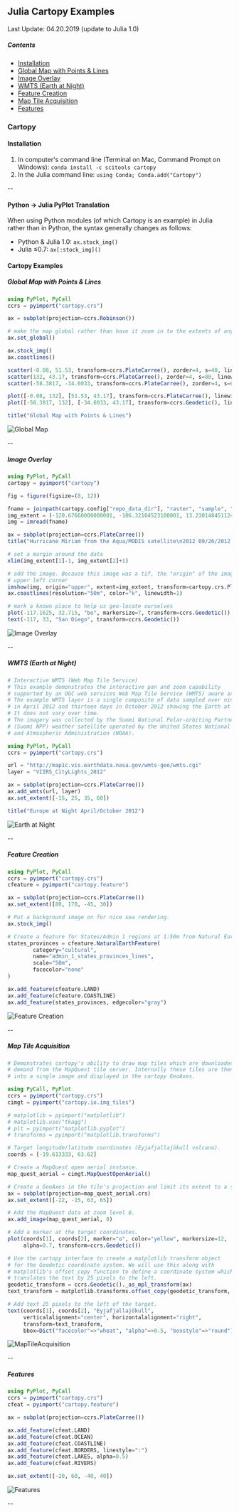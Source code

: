 ## Julia Cartopy Examples
Last Update: 04.20.2019 (update to Julia 1.0)<br>

##### Contents

<ul>
<li><a href="#installation">Installation</a></li>
<li><a href="#globalMap">Global Map with Points & Lines</a></li>
<li><a href="#imageOverlay">Image Overlay</a></li>
<li><a href="#wmtsEarthAtNight">WMTS (Earth at Night)</a></li>
<li><a href="#featureCreation">Feature Creation</a></li>
<li><a href="#mapTileAcquisition">Map Tile Acquisition</a></li>
<li><a href="#features">Features</a></li>
</ul>

### Cartopy
#### Installation<a name="installation"></a>

1. In computer's command line (Terminal on Mac, Command Prompt on Windows): `conda install -c scitools cartopy`
1. In the Julia command line: `using Conda;	Conda.add("Cartopy")`

 
--

#### Python → Julia PyPlot Translation<a name="translation"></a>

When using Python modules (of which Cartopy is an example) in Julia rather than in Python, the syntax generally changes as follows:

* Python & Julia 1.0: `ax.stock_img()`
* Julia ≤0.7: `ax[:stock_img]()`


#### Cartopy Examples

##### Global Map with Points & Lines<a name="globalMap"></a>

```julia
using PyPlot, PyCall
ccrs = pyimport("cartopy.crs")

ax = subplot(projection=ccrs.Robinson())

# make the map global rather than have it zoom in to the extents of any plotted data
ax.set_global()

ax.stock_img()
ax.coastlines()

scatter(-0.08, 51.53, transform=ccrs.PlateCarree(), zorder=4, s=40, linewidth=1.5, edgecolor="k", color="yellow")
scatter(132, 43.17, transform=ccrs.PlateCarree(), zorder=4, s=80, linewidth=2, edgecolor="b", color="c")
scatter(-58.3817, -34.6033, transform=ccrs.PlateCarree(), zorder=4, s=60, linewidth=2, edgecolor="g", color="orange")

plot([-0.08, 132], [51.53, 43.17], transform=ccrs.PlateCarree(), linewidth=3, "r")
plot([-58.3817, 132], [-34.6033, 43.17], transform=ccrs.Geodetic(), linewidth=3, "m")

title("Global Map with Points & Lines")
```

![Global Map](https://raw.githubusercontent.com/jpwspicer/Gists/master/cartopy/01globalMap.png "Global Map")

--

##### Image Overlay<a name="imageOverlay"></a>

```julia
using PyPlot, PyCall
cartopy = pyimport("cartopy")

fig = figure(figsize=(8, 12))

fname = joinpath(cartopy.config["repo_data_dir"], "raster", "sample", "Miriam.A2012270.2050.2km.jpg")
img_extent = (-120.67660000000001, -106.32104523100001, 13.2301484511245, 30.766899999999502)
img = imread(fname)

ax = subplot(projection=ccrs.PlateCarree())
title("Hurricane Miriam from the Aqua/MODIS satellite\n2012 09/26/2012 20:50 UTC")

# set a margin around the data
xlim(img_extent[1]-1, img_extent[2]+1)

# add the image. Because this image was a tif, the "origin" of the image is in the
# upper left corner
imshow(img, origin="upper", extent=img_extent, transform=cartopy.crs.PlateCarree())
ax.coastlines(resolution="50m", color="k", linewidth=1)

# mark a known place to help us geo-locate ourselves
plot(-117.1625, 32.715, "bo", markersize=7, transform=ccrs.Geodetic())
text(-117, 33, "San Diego", transform=ccrs.Geodetic())
```

![Image Overlay](https://raw.githubusercontent.com/jpwspicer/Gists/master/cartopy/02imageOverlayExample.png "Image Overlay")

--

##### WMTS (Earth at Night)<a name="wmtsEarthAtNight"></a>

```julia
# Interactive WMTS (Web Map Tile Service)
# This example demonstrates the interactive pan and zoom capability
# supported by an OGC web services Web Map Tile Service (WMTS) aware axes.
# The example WMTS layer is a single composite of data sampled over nine days
# in April 2012 and thirteen days in October 2012 showing the Earth at night.
# It does not vary over time.
# The imagery was collected by the Suomi National Polar-orbiting Partnership
# (Suomi NPP) weather satellite operated by the United States National Oceanic
# and Atmospheric Administration (NOAA).

using PyPlot, PyCall
ccrs = pyimport("cartopy.crs")

url = "http://map1c.vis.earthdata.nasa.gov/wmts-geo/wmts.cgi"
layer = "VIIRS_CityLights_2012"

ax = subplot(projection=ccrs.PlateCarree())
ax.add_wmts(url, layer)
ax.set_extent([-15, 25, 35, 60])

title("Europe at Night April/October 2012")
```

![Earth at Night](https://raw.githubusercontent.com/jpwspicer/Gists/master/cartopy/03wmtsEarthAtNight.png "Earth at Night")

--

##### Feature Creation<a name="featureCreation"></a>

```julia
using PyPlot, PyCall
ccrs = pyimport("cartopy.crs")
cfeature = pyimport("cartopy.feature")

ax = subplot(projection=ccrs.PlateCarree())
ax.set_extent([80, 170, -45, 30])

# Put a background image on for nice sea rendering.
ax.stock_img()

# Create a feature for States/Admin 1 regions at 1:50m from Natural Earth
states_provinces = cfeature.NaturalEarthFeature(
        category="cultural",
        name="admin_1_states_provinces_lines",
        scale="50m",
        facecolor="none"
)

ax.add_feature(cfeature.LAND)
ax.add_feature(cfeature.COASTLINE)
ax.add_feature(states_provinces, edgecolor="gray")
```

![Feature Creation](https://raw.githubusercontent.com/jpwspicer/Gists/master/cartopy/04featureCreationExample.png "Feature Creation")

--

##### Map Tile Acquisition<a name="mapTileAcquisition"></a>

```julia
# Demonstrates cartopy's ability to draw map tiles which are downloaded on
# demand from the MapQuest tile server. Internally these tiles are then combined
# into a single image and displayed in the cartopy GeoAxes.

using PyCall, PyPlot
ccrs = pyimport("cartopy.crs")
cimgt = pyimport("cartopy.io.img_tiles")

# matplotlib = pyimport("matplotlib")
# matplotlib.use("tkagg")
# plt = pyimport("matplotlib.pyplot")
# transforms = pyimport("matplotlib.transforms")

# Target longitude/latitude coordinates (Eyjafjallajökull volcano).
coords = [-19.613333, 63.62]

# Create a MapQuest open aerial instance.
map_quest_aerial = cimgt.MapQuestOpenAerial()

# Create a GeoAxes in the tile's projection and limit its extent to a small lat/lon range.
ax = subplot(projection=map_quest_aerial.crs)
ax.set_extent([-22, -15, 63, 65])

# Add the MapQuest data at zoom level 8.
ax.add_image(map_quest_aerial, 8)

# Add a marker at the target coordinates.
plot(coords[1], coords[2], marker="o", color="yellow", markersize=12, 
     alpha=0.7, transform=ccrs.Geodetic())

# Use the cartopy interface to create a matplotlib transform object
# for the Geodetic coordinate system. We will use this along with
# matplotlib's offset_copy function to define a coordinate system which
# translates the text by 25 pixels to the left.
geodetic_transform = ccrs.Geodetic()._as_mpl_transform(ax)
text_transform = matplotlib.transforms.offset_copy(geodetic_transform, units="dots", x=-25)

# Add text 25 pixels to the left of the target.
text(coords[1], coords[2], "Eyjafjallajökull",
     verticalalignment="center", horizontalalignment="right",
     transform=text_transform,
     bbox=Dict("facecolor"=>"wheat", "alpha"=>0.5, "boxstyle"=>"round"))
```

![MapTileAcquisition](https://raw.githubusercontent.com/jpwspicer/Gists/master/cartopy/05mapTileAcquisitionExample.png "MapTileAcquisition")

--

##### Features<a name="features"></a>

```julia
using PyPlot, PyCall
ccrs = pyimport("cartopy.crs")
cfeat = pyimport("cartopy.feature")

ax = subplot(projection=ccrs.PlateCarree())

ax.add_feature(cfeat.LAND)
ax.add_feature(cfeat.OCEAN)
ax.add_feature(cfeat.COASTLINE)
ax.add_feature(cfeat.BORDERS, linestyle=":")
ax.add_feature(cfeat.LAKES, alpha=0.5)
ax.add_feature(cfeat.RIVERS)

ax.set_extent([-20, 60, -40, 40])
```

![Features](https://raw.githubusercontent.com/jpwspicer/Gists/master/cartopy/06featuresExample.png "Features")

--